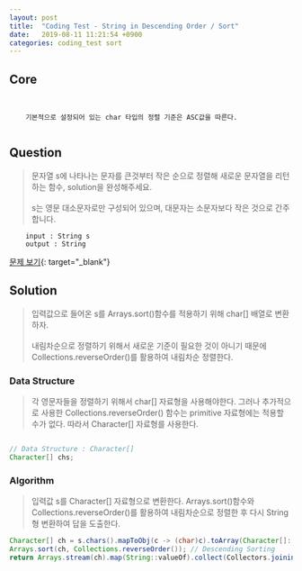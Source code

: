 ```yaml
---
layout: post
title:  "Coding Test - String in Descending Order / Sort"
date:   2019-08-11 11:21:54 +0900
categories: coding_test sort
---
```


## Core
```


    기본적으로 설정되어 있는 char 타입의 정렬 기준은 ASC값을 따른다.


```

## Question
> 문자열 s에 나타나는 문자를 큰것부터 작은 순으로 정렬해 새로운 문자열을 리턴하는 함수, solution을 완성해주세요. <br><br> s는 영문 대소문자로만 구성되어 있으며, 대문자는 소문자보다 작은 것으로 간주합니다.

```
    input : String s
    output : String
```
[문제 보기](https://programmers.co.kr/learn/courses/30/lessons/42576){: target="_blank"}

## Solution
> 입력값으로 들어온 s를 Arrays.sort()함수를 적용하기 위해 char[] 배열로 변환하자. <br><br> 내림차순으로 정렬하기 위해서 새로운 기준이 필요한 것이 아니기 때문에 Collections.reverseOrder()를 활용하여 내림차순 정렬한다.

### Data Structure
> 각 영문자들을 정렬하기 위해서 char[] 자료형을 사용해야한다. 그러나 추가적으로 사용한 Collections.reverseOrder() 함수는 primitive 자료형에는 적용할 수가 없다. 따라서 Character[] 자료형를 사용한다.

```java 

// Data Structure : Character[]
Character[] chs;

```

### Algorithm
> 입력값 s를 Character[] 자료형으로 변환한다. Arrays.sort()함수와 Collections.reverseOrder()를 활용하여 내림차순으로 정렬한 후 다시 String형 변환하여 답을 도출한다.

```java
Character[] ch = s.chars().mapToObj(c -> (char)c).toArray(Character[]::new);    // String -> Character[]  
Arrays.sort(ch, Collections.reverseOrder()); // Descending Sorting
return Arrays.stream(ch).map(String::valueOf).collect(Collectors.joining()); // Character[] -> String
```